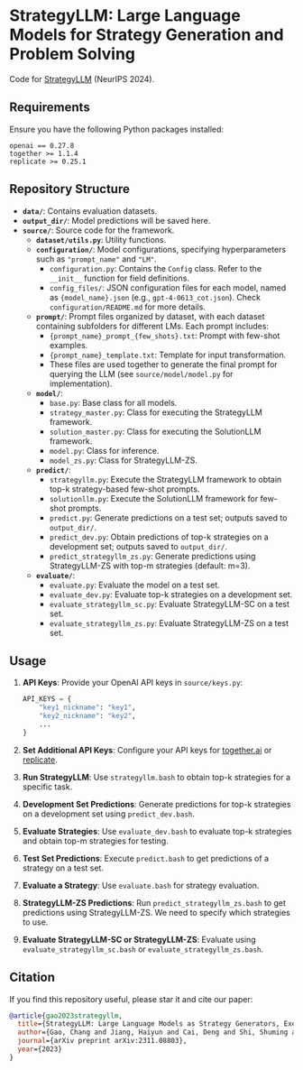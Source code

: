 # StrategyLLM: Large Language Models for Strategy Generation and Problem Solving

Code for [StrategyLLM](https://arxiv.org/abs/2311.08803) (NeurIPS 2024).

## Requirements
Ensure you have the following Python packages installed:
```
openai == 0.27.8
together >= 1.1.4
replicate >= 0.25.1
```

## Repository Structure
- **`data/`**: Contains evaluation datasets.
- **`output_dir/`**: Model predictions will be saved here.
- **`source/`**: Source code for the framework.
  - **`dataset/utils.py`**: Utility functions.
  - **`configuration/`**: Model configurations, specifying hyperparameters such as `"prompt_name"` and `"LM"`.
    - `configuration.py`: Contains the `Config` class. Refer to the `__init__` function for field definitions.
    - `config_files/`: JSON configuration files for each model, named as `{model_name}.json` (e.g., `gpt-4-0613_cot.json`). Check `configuration/README.md` for more details.
  - **`prompt/`**: Prompt files organized by dataset, with each dataset containing subfolders for different LMs. Each prompt includes:
    - `{prompt_name}_prompt_{few_shots}.txt`: Prompt with few-shot examples.
    - `{prompt_name}_template.txt`: Template for input transformation.
    - These files are used together to generate the final prompt for querying the LLM (see `source/model/model.py` for implementation).
  - **`model/`**:
    - `base.py`: Base class for all models.
    - `strategy_master.py`: Class for executing the StrategyLLM framework.
    - `solution_master.py`: Class for executing the SolutionLLM framework.
    - `model.py`: Class for inference.
    - `model_zs.py`: Class for StrategyLLM-ZS.
  - **`predict/`**:
    - `strategyllm.py`: Execute the StrategyLLM framework to obtain top-k strategy-based few-shot prompts.
    - `solutionllm.py`: Execute the SolutionLLM framework for few-shot prompts.
    - `predict.py`: Generate predictions on a test set; outputs saved to `output_dir/`.
    - `predict_dev.py`: Obtain predictions of top-k strategies on a development set; outputs saved to `output_dir/`.
    - `predict_strategyllm_zs.py`: Generate predictions using StrategyLLM-ZS with top-m strategies (default: m=3).
  - **`evaluate/`**:
    - `evaluate.py`: Evaluate the model on a test set.
    - `evaluate_dev.py`: Evaluate top-k strategies on a development set.
    - `evaluate_strategyllm_sc.py`: Evaluate StrategyLLM-SC on a test set.
    - `evaluate_strategyllm_zs.py`: Evaluate StrategyLLM-ZS on a test set.

## Usage
1. **API Keys**: Provide your OpenAI API keys in `source/keys.py`:
   ```python
   API_KEYS = {
       "key1_nickname": "key1",
       "key2_nickname": "key2",
       ...
   }
   ```

2. **Set Additional API Keys**: Configure your API keys for [together.ai](https://docs.together.ai/docs/quickstart) or [replicate](https://replicate.com/docs/get-started/python).

3. **Run StrategyLLM**: Use `strategyllm.bash` to obtain top-k strategies for a specific task.

4. **Development Set Predictions**: Generate predictions for top-k strategies on a development set using `predict_dev.bash`.

5. **Evaluate Strategies**: Use `evaluate_dev.bash` to evaluate top-k strategies and obtain top-m strategies for testing.

6. **Test Set Predictions**: Execute `predict.bash` to get predictions of a strategy on a test set.

7. **Evaluate a Strategy**: Use `evaluate.bash` for strategy evaluation.

8. **StrategyLLM-ZS Predictions**: Run `predict_strategyllm_zs.bash` to get predictions using StrategyLLM-ZS. We need to specify which strategies to use.

9. **Evaluate StrategyLLM-SC or StrategyLLM-ZS**: Evaluate using `evaluate_strategyllm_sc.bash` or `evaluate_strategyllm_zs.bash`.

## Citation
If you find this repository useful, please star it and cite our paper:
```bibtex
@article{gao2023strategyllm,
  title={StrategyLLM: Large Language Models as Strategy Generators, Executors, Optimizers, and Evaluators for Problem Solving},
  author={Gao, Chang and Jiang, Haiyun and Cai, Deng and Shi, Shuming and Lam, Wai},
  journal={arXiv preprint arXiv:2311.08803},
  year={2023}
}
```